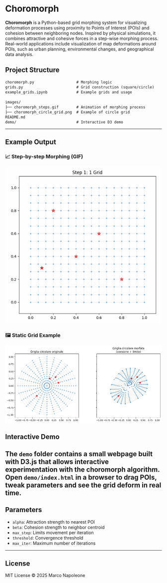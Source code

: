 
# Choromorph
**Choromorph** is a Python-based grid morphing system for visualizing deformation processes using proximity to Points of Interest (POIs) and cohesion between neighboring nodes. Inspired by physical simulations, it combines attractive and cohesive forces in a step-wise morphing process. Real-world applications include visualization of map deformations around POIs, such as urban planning, environmental changes, and geographical data analysis.

## Project Structure

```
choromorph.py                   # Morphing logic
grids.py                        # Grid construction (square/circle)
example_grids.ipynb             # Example grids and usage

images/
├── choromorph_steps.gif        # Animation of morphing process
├── choromorph_circle_grid.png  # Example of circle grid
README.md
demo/                           # Interactive D3 demo
```

---

## Example Output

### 📈 Step-by-step Morphing (GIF)
![Choromorph GIF](images/choromorph_steps.gif)

### 🖼️ Static Grid Example
![Static Grid](images/choromorph_circle_grid.png
)

## Interactive Demo

The `demo` folder contains a small webpage built with D3.js that allows
interactive experimentation with the choromorph algorithm. Open
`demo/index.html` in a browser to drag POIs, tweak parameters and see the grid
deform in real time.
---

## Parameters

- `alpha`: Attraction strength to nearest POI
- `beta`: Cohesion strength to neighbor centroid
- `max_step`: Limits movement per iteration
- `threshold`: Convergence threshold
- `max_iter`: Maximum number of iterations

---

## License

MIT License © 2025 Marco Napoleone
